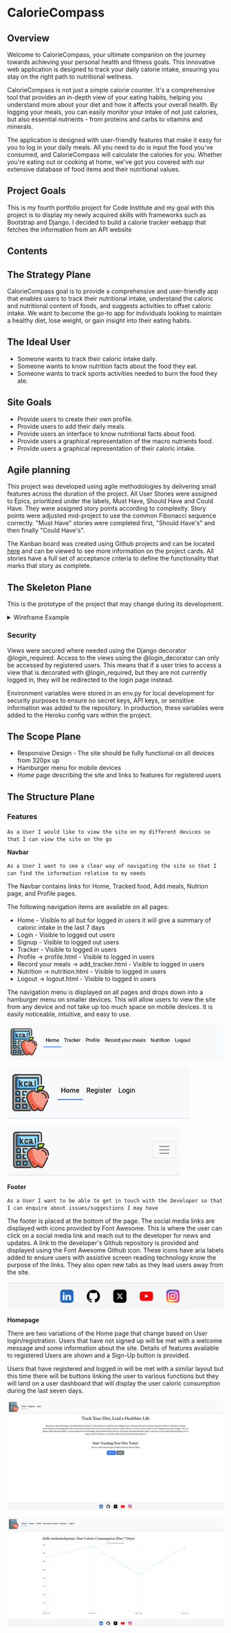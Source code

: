 # CalorieCompass
## Overview
Welcome to CalorieCompass, your ultimate companion on the journey towards achieving your personal health and fitness goals. This innovative web application is designed to track your daily calorie intake, ensuring you stay on the right path to nutritional wellness.

CalorieCompass is not just a simple calorie counter. It's a comprehensive tool that provides an in-depth view of your eating habits, helping you understand more about your diet and how it affects your overall health. By logging your meals, you can easily monitor your intake of not just calories, but also essential nutrients - from proteins and carbs to vitamins and minerals.

The application is designed with user-friendly features that make it easy for you to log in your daily meals. All you need to do is input the food you've consumed, and CalorieCompass will calculate the calories for you. Whether you're eating out or cooking at home, we've got you covered with our extensive database of food items and their nutritional values.

## Project Goals
This is my fourth portfolio project for Code Institute and my goal with this project is to display my newly acquired skills with frameworks such as Bootstrap and Django. I decided to build a calorie tracker webapp that fetches the information from an API website

## Contents

## The Strategy Plane
CalorieCompass goal is to provide a comprehensive and user-friendly app that enables users to track their nutritional intake, understand the caloric and nutritional content of foods, and suggests activities to offset caloric intake. We want to become the go-to app for individuals looking to maintain a healthy diet, lose weight, or gain insight into their eating habits.

## The Ideal User
- Someone wants to track their caloric intake daily.
- Someone wants to know nutrition facts about the food they eat.
- Someone wants to track sports activities needed to burn the food they ate.

## Site Goals
- Provide users to create their own profile.
- Provide users to add their daily meals.
- Provide users an interface to know nutritional facts about food.
- Provide users a graphical representation of the macro nutrients food.
- Provide users a graphical representation of their caloric intake.

## Agile planning
This project was developed using agile methodologies by delivering small features across the duration of the project. All User Stories were assigned to Epics, prioritized under the labels, Must Have, Should Have and Could Have. They were assigned story points according to complexity. Story points were adjusted mid-project to use the common Fibonacci sequence correctly. "Must Have" stories were completed first, "Should Have's" and then finally "Could Have's".

The Kanban board was created using Github projects and can be located [here](https://github.com/users/moabdelbasset/projects/2/views/1) and can be viewed to see more information on the project cards. All stories have a full set of acceptance criteria to define the functionality that marks that story as complete.


## The Skeleton Plane
This is the prototype of the project that may change during its development. 
<details><summary>Wireframe Example</summary>
<p>
    <img src="./Docs/wireframes/wireframe1.png" alt="Desktop Part 1">
</p>
<p>
    <img src="./Docs/wireframes/wireframe2.png" alt="Desktop Part 1">
</p>
<p>
    <img src="./Docs/wireframes/wireframe3.png" alt="Desktop Part 1">
</p>
<p>
    <img src="./Docs/wireframes/wireframe4.png" alt="Desktop Part 1">
</p>
<p>
    <img src="./Docs/wireframes/wireframe5.png" alt="Desktop Part 1">
</p>
<p>
    <img src="./Docs/wireframes/wireframe6.png" alt="Desktop Part 1">
</p>
</details>

### Security

Views were secured where needed using the Django decorator @login_required. Access to the views using the @login_decorator can only be accessed by registered users. This means that if a user tries to access a view that is decorated with @login_required, but they are not currently logged in, they will be redirected to the login page instead.

Environment variables were stored in an env.py for local development for security purposes to ensure no secret keys, API keys, or sensitive information was added to the repository. In production, these variables were added to the Heroku config vars within the project.


## **The Scope Plane**

* Responsive Design - The site should be fully functional on all devices from 320px up
* Hamburger menu for mobile devices
* Home page describing the site and links to features for registered users

## **The Structure Plane**

### **Features**
`
As a User I would like to view the site on my different devices so that I can view the site on the go
`

**Navbar**

`
As a User I want to see a clear way of navigating the site so that I can find the information relative to my needs
`

The Navbar contains links for Home, Tracked food, Add meals, Nutrion page, and Profile pages.

The following navigation items are available on all pages:
  * Home - Visible to all but for logged in users it will give a summary of caloric intake in the last 7 days
  * Login - Visible to logged out users
  * Signup - Visible to logged out users
  * Tracker - Visible to logged in users
  * Profile -> profile.html - Visible to logged in users
  * Record your meals -> add_tracker.html - Visible to logged in users
  * Nutrition -> nutrition.html - Visible to logged in users
  * Logout -> logout.html - Visible to logged in users

The navigation menu is displayed on all pages and drops down into a hamburger menu on smaller devices. This will allow users to view the site from any device and not take up too much space on mobile devices. It is easily noticeable, intuitive, and easy to use.

![Navbar Desktop 1](./Docs/screenshots/header1.png)

![Navbar Desktop 2](./Docs/screenshots/header2.png)

![Navbar Mobile](./Docs/screenshots/header3.png)  


**Footer**

`
As a User I want to be able to get in touch with the Developer so that I can enquire about issues/suggestions I may have
`

The footer is placed at the bottom of the page. The social media links are displayed with icons provided by Font Awesome. This is where the user can click on a social media link and reach out to the developer for news and updates. A link to the developer's Github repository is provided and displayed using the Font Awesome Github icon. These icons have aria labels added to ensure users with assistive screen reading technology know the purpose of the links. They also open new tabs as they lead users away from the site.

![Footer](./Docs/screenshots/footer.png)  

**Homepage**

There are two variations of the Home page that change based on User login/registration. Users that have not signed up will be met with a welcome message and some information about the site. Details of features available to registered Users are shown and a Sign-Up button is provided.

Users that have registered and logged in will be met with a similar layout but this time there will be buttons linking the user to various functions but they will land on a user dashboard that will display the user caloric consumption during the last seven days.

![Homepage before login](./Docs/screenshots/homepage1.png) 

![Homepage after login](./Docs/screenshots/homepage2.png)   